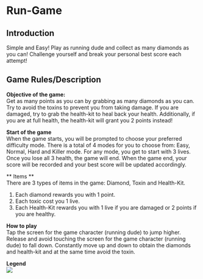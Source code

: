 # Run-Game

## Introduction
Simple and Easy! Play as running dude and collect as many diamonds as you can! Challenge yourself and break your personal best score each attempt! 

## Game Rules/Description

**Objective of the game:** <br>
Get as many points as you can by grabbing as many diamonds as you can. Try to avoid the toxins to prevent you from taking damage. If you are damaged, try to grab the health-kit to heal back your health. Additionally, if you are at full health, the health-kit will grant you 2 points instead!

**Start of the game** <br>
When the game starts, you will be prompted to choose your preferred difficulty mode. There is a total of 4 modes for you to choose from: Easy, Normal, Hard and Killer mode. For any mode, you get to start with 3 lives. Once you lose all 3 health, the game will end. When the game end, your score will be recorded and your best score will be updated accordingly. 

** Items ** <br>
There are 3 types of items in the game: Diamond, Toxin and Health-Kit.
1. Each diamond rewards you with 1 point.
2. Each toxic cost you 1 live.
3. Each Health-Kit rewards you with 1 live if you are damaged or 2 points if you are healthy.

**How to play** <br>
Tap the screen for the game character (running dude) to jump higher. Release and avoid touching the screen for the game character (running dude) to fall down.
Constantly move up and down to obtain the diamonds and health-kit and at the same time avoid the toxin.

**Legend** <br>
<img src="./Images/Legend">
